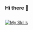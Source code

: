 ### Hi there 👋

## 
[![My Skills](https://skillicons.dev/icons?i=js,html,css,sass,tailwind,ts,nodejs,express,react,redux,jest,cypress,nextjs,mongodb,firebase,figma)](https://skillicons.dev)
          


<!--
**noiqum/noiqum** is a ✨ _special_ ✨ repository because its `README.md` (this file) appears on your GitHub profile.

Here are some ideas to get you started:

- 🔭 I’m currently working on ...
- 🌱 I’m currently learning ...
- 👯 I’m looking to collaborate on ...
- 🤔 I’m looking for help with ...
- 💬 Ask me about ...
- 📫 How to reach me: ...
- 😄 Pronouns: ...
- ⚡ Fun fact: ...
-->

